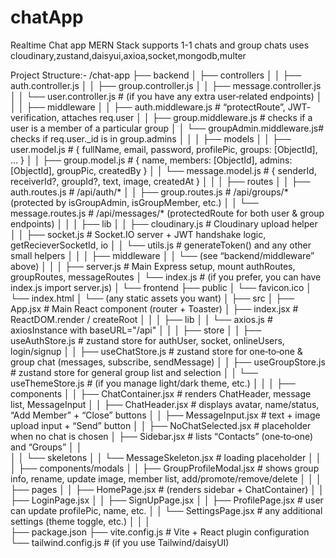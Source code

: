 # chatApp
 Realtime Chat app MERN Stack
supports 1-1 chats and group chats
uses cloudinary,zustand,daisyui,axioa,socket,mongodb,multer

Project Structure:-
/chat-app
├── backend
│   ├── controllers
│   │   ├── auth.controller.js
│   │   ├── group.controller.js
│   │   ├── message.controller.js
│   │   └── user.controller.js      # (if you have any extra user‐related endpoints)
│   │
│   ├── middleware
│   │   ├── auth.middleware.js      # “protectRoute”, JWT‐verification, attaches req.user
│   │   ├── group.middleware.js     # checks if a user is a member of a particular group
│   │   └── groupAdmin.middleware.js# checks if req.user._id is in group.admins
│   │
│   ├── models
│   │   ├── user.model.js           # { fullName, email, password, profilePic, groups: [ObjectId], … }
│   │   ├── group.model.js          # { name, members: [ObjectId], admins: [ObjectId], groupPic, createdBy }
│   │   └── message.model.js        # { senderId, receiverId?, groupId?, text, image, createdAt }
│   │
│   ├── routes
│   │   ├── auth.routes.js          # /api/auth/*
│   │   ├── group.routes.js         # /api/groups/*    (protected by isGroupAdmin, isGroupMember, etc.)
│   │   └── message.routes.js       # /api/messages/*  (protectedRoute for both user & group endpoints)
│   │
│   ├── lib
│   │   ├── cloudinary.js           # Cloudinary upload helper
│   │   ├── socket.js               # Socket.IO server + JWT handshake logic, getRecieverSocketId, io
│   │   └── utils.js                # generateToken() and any other small helpers
│   │
│   ├── middleware
│   │   └── (see “backend/middleware” above)
│   │
│   ├── server.js                   # Main Express setup, mount authRoutes, groupRoutes, messageRoutes
│   └── index.js                    # (if you prefer, you can have index.js import server.js)
│
└── frontend
    ├── public
    │   └── favicon.ico
    │   └── index.html
    │   └── (any static assets you want)
    │
    ├── src
    │   ├── App.jsx                  # Main React component (router + Toaster)
    │   ├── index.jsx                # ReactDOM.render / createRoot
    │   │
    │   ├── lib
    │   │   └── axios.js             # axiosInstance with baseURL="/api"
    │   │
    │   ├── store
    │   │   ├── useAuthStore.js      # zustand store for authUser, socket, onlineUsers, login/signup
    │   │   ├── useChatStore.js      # zustand store for one‐to‐one & group chat (messages, subscribe, sendMessage)
    │   │   ├── useGroupStore.js     # zustand store for general group list and selection
    │   │   └── useThemeStore.js     # (if you manage light/dark theme, etc.)
    │   │
    │   ├── components
    │   │   ├── ChatContainer.jsx    # renders ChatHeader, message list, MessageInput
    │   │   ├── ChatHeader.jsx       # displays avatar, name/status, “Add Member” + “Close” buttons
    │   │   ├── MessageInput.jsx     # text + image upload input + “Send” button
    │   │   ├── NoChatSelected.jsx   # placeholder when no chat is chosen
    │       ├── Sidebar.jsx           # lists “Contacts” (one‐to‐one) and “Groups”
    │   │   
    │   │   └── skeletons
    │   │       └── MessageSkeleton.jsx   # loading placeholder
    │   │
    │   ├── components/modals
    │   │   ├── GroupProfileModal.jsx    # shows group info, rename, update image, member list, add/promote/remove/delete
    │   │
    │   ├── pages
    │   │   ├── HomePage.jsx          # (renders sidebar + ChatContainer)
    │   │   ├── LoginPage.jsx
    │   │   ├── SignUpPage.jsx
    │   │   ├── ProfilePage.jsx       # user can update profilePic, name, etc.
    │   │   └── SettingsPage.jsx      # any additional settings (theme toggle, etc.)
    │   │
    │   
    ├── package.json
    ├── vite.config.js               # Vite + React plugin configuration
    └── tailwind.config.js           # (if you use Tailwind/daisyUI)




